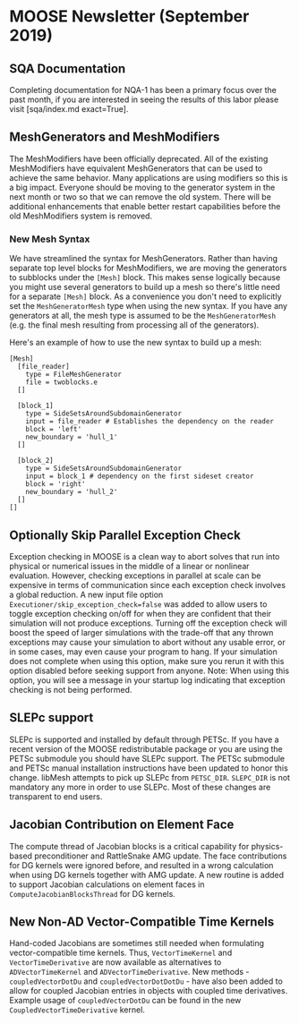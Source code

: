 # MOOSE Newsletter (September 2019)

## SQA Documentation

Completing documentation for NQA-1 has been a primary focus over the past month, if you are
interested in seeing the results of this labor please visit [sqa/index.md exact=True].

## MeshGenerators and MeshModifiers

The MeshModifiers have been officially deprecated. All of the existing MeshModifiers have equivalent
MeshGenerators that can be used to achieve the same behavior. Many applications are using modifiers so
this is a big impact. Everyone should be moving to the generator system in the next month or two so
that we can remove the old system. There will be additional enhancements that enable better restart
capabilities before the old MeshModifiers system is removed.

### New Mesh Syntax

We have streamlined the syntax for MeshGenerators. Rather than having separate top level blocks for
MeshModifiers, we are moving the generators to subblocks under the `[Mesh]` block. This makes sense
logically because you might use several generators to build up a mesh so there's little need for
a separate `[Mesh]` block. As a convenience you don't need to explicitly set the `MeshGeneratorMesh`
type when using the new syntax. If you have any generators at all, the mesh type is assumed to be
the `MeshGeneratorMesh` (e.g. the final mesh resulting from processing all of the generators).

Here's an example of how to use the new syntax to build up a mesh:

```
[Mesh]
  [file_reader]
    type = FileMeshGenerator
    file = twoblocks.e
  []

  [block_1]
    type = SideSetsAroundSubdomainGenerator
    input = file_reader # Establishes the dependency on the reader
    block = 'left'
    new_boundary = 'hull_1'
  []

  [block_2]
    type = SideSetsAroundSubdomainGenerator
    input = block_1 # dependency on the first sideset creator
    block = 'right'
    new_boundary = 'hull_2'
  []
[]
```

## Optionally Skip Parallel Exception Check

Exception checking in MOOSE is a clean way to abort solves that run into physical or numerical issues in the middle
of a linear or nonlinear evaluation. However, checking exceptions in parallel at scale can be expensive in terms of
communication since each exception check involves a global reduction. A new input file option
`Executioner/skip_exception_check=false` was added to allow users to toggle exception checking on/off
for when they are confident that their simulation will not produce exceptions. Turning off the exception check
will boost the speed of larger simulations with the trade-off that any thrown exceptions may cause your simulation
to abort without any usable error, or in some cases, may even cause your program to hang. If your simulation does
not complete when using this option, make sure you rerun it with this option disabled before seeking support from
anyone. Note: When using this option, you will see a message in your startup log indicating that exception checking
is not being performed.

## SLEPc support

SLEPc is supported and installed by default through PETSc. If you have a recent version of the MOOSE redistributable
package or you are using the PETSc submodule you should have SLEPc support. The PETSc submodule and PETSc manual
installation instructions have been updated to honor this change. libMesh attempts to pick up SLEPc from `PETSC_DIR`.
`SLEPC_DIR` is not mandatory any more in order to use SLEPc. Most of these changes are transparent to end users.

## Jacobian Contribution on Element Face

The compute thread of Jacobian blocks is a critical capability for physics-based preconditioner and RattleSnake AMG update.
The face contributions for DG kernels were ignored before, and resulted in a wrong calculation when using DG kernels together
with AMG update. A new routine is added to support Jacobian calculations on element faces in `ComputeJacobianBlocksThread`
for DG kernels.

## New Non-AD Vector-Compatible Time Kernels

Hand-coded Jacobians are sometimes still needed when formulating vector-compatible time kernels.
Thus, `VectorTimeKernel` and `VectorTimeDerivative` are now available as alternatives to
`ADVectorTimeKernel` and `ADVectorTimeDerivative`. New methods - `coupledVectorDotDu` and
`coupledVectorDotDotDu` - have also been added to allow for coupled Jacobian entries in objects with
coupled time derivatives. Example usage of `coupledVectorDotDu` can be found in the new
`CoupledVectorTimeDerivative` kernel.
